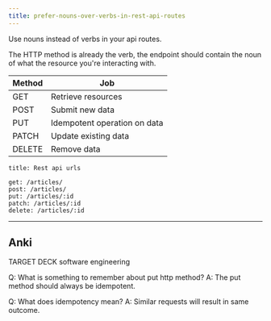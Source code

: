 ```yaml
---
title: prefer-nouns-over-verbs-in-rest-api-routes
---
```

Use nouns instead of verbs in your api routes.

The HTTP method is already the verb, the endpoint should contain the noun of what the resource you're interacting with.

| Method | Job                          |
| ------ | ---------------------------- |
| GET    | Retrieve resources           |
| POST   | Submit new data              |
| PUT    | Idempotent operation on data |
| PATCH  | Update existing data         |
| DELETE | Remove data                  |

```ad-tip
title: Rest api urls

get: /articles/
post: /articles/
put: /articles/:id
patch: /articles/:id
delete: /articles/:id
```

---

## Anki

TARGET DECK
software engineering

Q: What is something to remember about put http method?
A: The put method should always be idempotent.

Q: What does idempotency mean?
A: Similar requests will result in same outcome.
